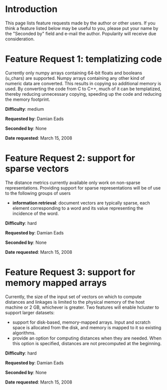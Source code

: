 # Introduction #

This page lists feature requests made by the author or other users. If you think a feature listed below may be useful to you, please put your name by the "Seconded by" field and e-mail the author. Popularity will receive due consideration.

# Feature Request 1: templatizing code #

Currently only numpy arrays containing 64-bit floats and booleans (u\_chars) are supported. Numpy arrays containing any other kind of numeric data are converted. This results in copying so additional memory is used. By converting the code from C to C++, much of it can be templatized, thereby reducing unnecessary copying, speeding up the code and reducing the memory footprint.

**Difficulty**: medium

**Requested by**: Damian Eads

**Seconded by**: None

**Date requested**: March 15, 2008

# Feature Request 2: support for sparse vectors #

The distance metrics currently available only work on non-sparse representations. Providing support for sparse representations will be of use to the following groups of users

  * **information retrieval**: document vectors are typically sparse, each element corresponding to a word and its value representing the incidence of the word.

**Difficulty**: hard

**Requested by**: Damian Eads

**Seconded by**: None

**Date requested**: March 15, 2008

# Feature Request 3: support for memory mapped arrays #

Currently, the size of the input set of vectors on which to compute distances and linkages is limited to the physical memory of the host machine or 2 GB, whichever is greater. Two features will enable hcluster to support larger datasets:


  * support for disk-based, memory-mapped arrays. Input and scratch space is allocated from the disk, and memory is mapped to it so existing algorithms.
  * provide an option for computing distances when they are needed. When this option is specified, distances are not precomputed at the beginning.

**Difficulty**: hard

**Requested by**: Damian Eads

**Seconded by**: None

**Date requested**: March 15, 2008